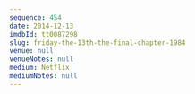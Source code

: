 ```yaml
---
sequence: 454
date: 2014-12-13
imdbId: tt0087298
slug: friday-the-13th-the-final-chapter-1984
venue: null
venueNotes: null
medium: Netflix
mediumNotes: null
---
```

